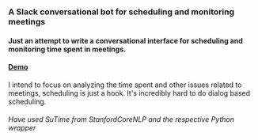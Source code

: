 ### A Slack conversational bot for scheduling and monitoring meetings

#### Just an attempt to write a conversational interface for scheduling and monitoring time spent in meetings.

#### [Demo](https://www.youtube.com/watch?v=XWFw_gN5EaM)

I intend to focus on analyzing the time spent and other issues related to meetings, scheduling is just a hook. It's incredibly hard to do dialog based scheduling.

###### Have used SuTime from StanfordCoreNLP and the respective Python wrapper
